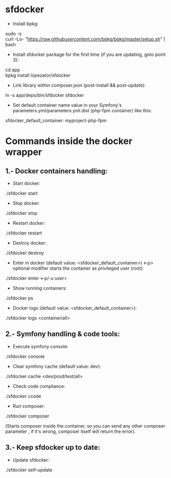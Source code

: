 # sfdocker

* Install bpkg:

sudo -s<br />
curl -Lo- "https://raw.githubusercontent.com/bpkg/bpkg/master/setup.sh" | bash

* Install sfdocker package for the first time (if you are updating, goto point 3):

cd app<br />
bpkg install lopezator/sfdocker

* Link library within composer.json (post-install && post-update):

ln -s app/deps/bin/sfdocker sfdocker

* Set  default container name value in your Symfony's parameters.yml/parameters.yml.dist (php-fpm container) like this:

sfdocker_default_container: myproject-php-fpm

Commands inside the docker wrapper
==================================

1.- Docker containers handling:
------------------------------

* Start docker:

./sfdocker start

* Stop docker:

./sfdocker stop

* Restart docker:

./sfdocker restart

* Destroy docker:

./sfdocker destroy

* Enter in docker (default value: <sfdocker_default_container>)
<-p> optional modifier starts the container as privileged user (root):

./sfdocker enter <container> <-p/-u user>

* Show running containers:

./sfdocker ps

* Docker logs (default value: <sfdocker_default_container>):

./sfdocker logs <container/all>

2.- Symfony handling & code tools:
----------------------------------

* Execute symfony console:

./sfdocker console <args>

* Clear symfony cache (default value: dev):

./sfdocker cache <dev/prod/test/all>

* Check code compliance:

./sfdocker ccode

* Run composer:

./sfdocker composer <args>

(Starts composer inside the container, so you can send any other composer parameter 
, if it's wrong, composer itself will return the error).

3.- Keep sfdocker up to date:
-----------------------------

* Update sfdocker:

./sfdocker self-update